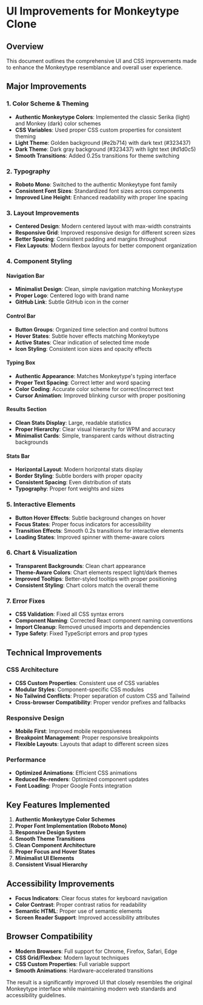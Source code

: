 # UI Improvements for Monkeytype Clone

## Overview
This document outlines the comprehensive UI and CSS improvements made to enhance the Monkeytype resemblance and overall user experience.

## Major Improvements

### 1. Color Scheme & Theming
- **Authentic Monkeytype Colors**: Implemented the classic Serika (light) and Monkey (dark) color schemes
- **CSS Variables**: Used proper CSS custom properties for consistent theming
- **Light Theme**: Golden background (#e2b714) with dark text (#323437)
- **Dark Theme**: Dark gray background (#323437) with light text (#d1d0c5)
- **Smooth Transitions**: Added 0.25s transitions for theme switching

### 2. Typography
- **Roboto Mono**: Switched to the authentic Monkeytype font family
- **Consistent Font Sizes**: Standardized font sizes across components
- **Improved Line Height**: Enhanced readability with proper line spacing

### 3. Layout Improvements
- **Centered Design**: Modern centered layout with max-width constraints
- **Responsive Grid**: Improved responsive design for different screen sizes
- **Better Spacing**: Consistent padding and margins throughout
- **Flex Layouts**: Modern flexbox layouts for better component organization

### 4. Component Styling

#### Navigation Bar
- **Minimalist Design**: Clean, simple navigation matching Monkeytype
- **Proper Logo**: Centered logo with brand name
- **GitHub Link**: Subtle GitHub icon in the corner

#### Control Bar
- **Button Groups**: Organized time selection and control buttons
- **Hover States**: Subtle hover effects matching Monkeytype
- **Active States**: Clear indication of selected time mode
- **Icon Styling**: Consistent icon sizes and opacity effects

#### Typing Box
- **Authentic Appearance**: Matches Monkeytype's typing interface
- **Proper Text Spacing**: Correct letter and word spacing
- **Color Coding**: Accurate color scheme for correct/incorrect text
- **Cursor Animation**: Improved blinking cursor with proper positioning

#### Results Section
- **Clean Stats Display**: Large, readable statistics
- **Proper Hierarchy**: Clear visual hierarchy for WPM and accuracy
- **Minimalist Cards**: Simple, transparent cards without distracting backgrounds

#### Stats Bar
- **Horizontal Layout**: Modern horizontal stats display
- **Border Styling**: Subtle borders with proper opacity
- **Consistent Spacing**: Even distribution of stats
- **Typography**: Proper font weights and sizes

### 5. Interactive Elements
- **Button Hover Effects**: Subtle background changes on hover
- **Focus States**: Proper focus indicators for accessibility
- **Transition Effects**: Smooth 0.2s transitions for interactive elements
- **Loading States**: Improved spinner with theme-aware colors

### 6. Chart & Visualization
- **Transparent Backgrounds**: Clean chart appearance
- **Theme-Aware Colors**: Chart elements respect light/dark themes
- **Improved Tooltips**: Better-styled tooltips with proper positioning
- **Consistent Styling**: Chart colors match the overall theme

### 7. Error Fixes
- **CSS Validation**: Fixed all CSS syntax errors
- **Component Naming**: Corrected React component naming conventions
- **Import Cleanup**: Removed unused imports and dependencies
- **Type Safety**: Fixed TypeScript errors and prop types

## Technical Improvements

### CSS Architecture
- **CSS Custom Properties**: Consistent use of CSS variables
- **Modular Styles**: Component-specific CSS modules
- **No Tailwind Conflicts**: Proper separation of custom CSS and Tailwind
- **Cross-browser Compatibility**: Proper vendor prefixes and fallbacks

### Responsive Design
- **Mobile First**: Improved mobile responsiveness
- **Breakpoint Management**: Proper responsive breakpoints
- **Flexible Layouts**: Layouts that adapt to different screen sizes

### Performance
- **Optimized Animations**: Efficient CSS animations
- **Reduced Re-renders**: Optimized component updates
- **Font Loading**: Proper Google Fonts integration

## Key Features Implemented

1. **Authentic Monkeytype Color Schemes**
2. **Proper Font Implementation (Roboto Mono)**
3. **Responsive Design System**
4. **Smooth Theme Transitions**
5. **Clean Component Architecture**
6. **Proper Focus and Hover States**
7. **Minimalist UI Elements**
8. **Consistent Visual Hierarchy**

## Accessibility Improvements
- **Focus Indicators**: Clear focus states for keyboard navigation
- **Color Contrast**: Proper contrast ratios for readability
- **Semantic HTML**: Proper use of semantic elements
- **Screen Reader Support**: Improved accessibility attributes

## Browser Compatibility
- **Modern Browsers**: Full support for Chrome, Firefox, Safari, Edge
- **CSS Grid/Flexbox**: Modern layout techniques
- **CSS Custom Properties**: Full variable support
- **Smooth Animations**: Hardware-accelerated transitions

The result is a significantly improved UI that closely resembles the original Monkeytype interface while maintaining modern web standards and accessibility guidelines.
